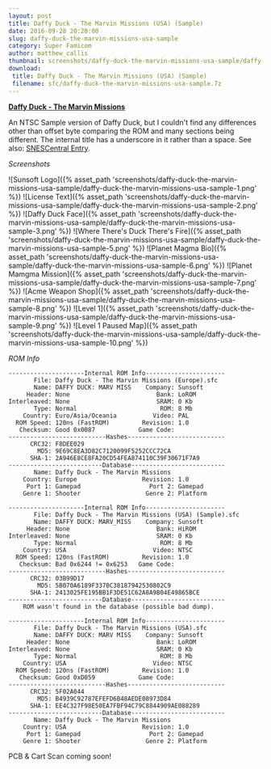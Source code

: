 ```yaml
---
layout: post
title: Daffy Duck - The Marvin Missions (USA) (Sample)
date: 2016-09-28 20:20:00
slug: daffy-duck-the-marvin-missions-usa-sample
category: Super Famicom
author: matthew_callis
thumbnail: screenshots/daffy-duck-the-marvin-missions-usa-sample/daffy-duck-the-marvin-missions-usa-sample-4.png
download:
 title: Daffy Duck - The Marvin Missions (USA) (Sample)
 filename: sfc/daffy-duck-the-marvin-missions-usa-sample.7z
---
```


__[Daffy Duck - The Marvin Missions](https://superfamicom.org/info/daffy-duck-the-marvin-missions)__

An NTSC Sample version of Daffy Duck, but I couldn't find any differences other than offset byte comparing the ROM and many sections being different. The internal title has a underscore in it rather than a space. See also: [SNESCentral Entry](http://www.snescentral.com/article.php?id=0300).

_Screenshots_

![Sunsoft Logo]({% asset_path 'screenshots/daffy-duck-the-marvin-missions-usa-sample/daffy-duck-the-marvin-missions-usa-sample-1.png' %})
![License Text]({% asset_path 'screenshots/daffy-duck-the-marvin-missions-usa-sample/daffy-duck-the-marvin-missions-usa-sample-2.png' %})
![Daffy Duck Face]({% asset_path 'screenshots/daffy-duck-the-marvin-missions-usa-sample/daffy-duck-the-marvin-missions-usa-sample-3.png' %})
![Where There's Duck There's Fire]({% asset_path 'screenshots/daffy-duck-the-marvin-missions-usa-sample/daffy-duck-the-marvin-missions-usa-sample-5.png' %})
![Planet Magma Bio]({% asset_path 'screenshots/daffy-duck-the-marvin-missions-usa-sample/daffy-duck-the-marvin-missions-usa-sample-6.png' %})
![Planet Mamgma Mission]({% asset_path 'screenshots/daffy-duck-the-marvin-missions-usa-sample/daffy-duck-the-marvin-missions-usa-sample-7.png' %})
![Acme Weapon Shop]({% asset_path 'screenshots/daffy-duck-the-marvin-missions-usa-sample/daffy-duck-the-marvin-missions-usa-sample-8.png' %})
![Level 1]({% asset_path 'screenshots/daffy-duck-the-marvin-missions-usa-sample/daffy-duck-the-marvin-missions-usa-sample-9.png' %})
![Level 1 Paused Map]({% asset_path 'screenshots/daffy-duck-the-marvin-missions-usa-sample/daffy-duck-the-marvin-missions-usa-sample-10.png' %})

_ROM Info_

```
---------------------Internal ROM Info----------------------
       File: Daffy Duck - The Marvin Missions (Europe).sfc
       Name: DAFFY DUCK: MARV MISS    Company: Sunsoft
     Header: None                        Bank: LoROM
Interleaved: None                        SRAM: 0 Kb
       Type: Normal                       ROM: 8 Mb
    Country: Euro/Asia/Oceania          Video: PAL
  ROM Speed: 120ns (FastROM)         Revision: 1.0
   Checksum: Good 0x0087            Game Code:
---------------------------Hashes---------------------------
      CRC32: F8DEE029
        MD5: 9E69C8EA3D82C7120099F5252CCC72CA
      SHA-1: 2A946E8CE8FA20CD54FEA874110C39F30671F7A9
--------------------------Database--------------------------
       Name: Daffy Duck - The Marvin Missions
    Country: Europe                  Revision: 1.0
     Port 1: Gamepad                   Port 2: Gamepad
    Genre 1: Shooter                  Genre 2: Platform

---------------------Internal ROM Info----------------------
       File: Daffy Duck - The Marvin Missions (USA) (Sample).sfc
       Name: DAFFY DUCK: MARV_MISS    Company: Sunsoft
     Header: None                        Bank: HiROM
Interleaved: None                        SRAM: 0 Kb
       Type: Normal                       ROM: 8 Mb
    Country: USA                        Video: NTSC
  ROM Speed: 120ns (FastROM)         Revision: 1.0
   Checksum: Bad 0x6244 != 0x6253   Game Code:
---------------------------Hashes---------------------------
      CRC32: 03B99D17
        MD5: 5B070A6189F3370C38187942530802C9
      SHA-1: 2413025FE195BB1F3DE51C62A8A9B04E49865BCE
--------------------------Database--------------------------
    ROM wasn't found in the database (possible bad dump).

---------------------Internal ROM Info----------------------
       File: Daffy Duck - The Marvin Missions (USA).sfc
       Name: DAFFY DUCK: MARV MISS    Company: Sunsoft
     Header: None                        Bank: LoROM
Interleaved: None                        SRAM: 0 Kb
       Type: Normal                       ROM: 8 Mb
    Country: USA                        Video: NTSC
  ROM Speed: 120ns (FastROM)         Revision: 1.0
   Checksum: Good 0xD059            Game Code:
---------------------------Hashes---------------------------
      CRC32: 5F02A044
        MD5: B4939C92787EFEFD6B48AEDE08973D84
      SHA-1: EE4C327F98E50EA7FBF94C79C8844909AE088289
--------------------------Database--------------------------
       Name: Daffy Duck - The Marvin Missions
    Country: USA                     Revision: 1.0
     Port 1: Gamepad                   Port 2: Gamepad
    Genre 1: Shooter                  Genre 2: Platform
```

PCB & Cart Scan coming soon!
